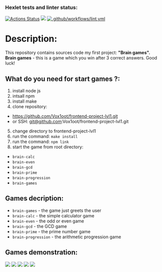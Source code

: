 ### Hexlet tests and linter status:
[![Actions Status](https://github.com/Vox1oot/frontend-project-lvl1/workflows/hexlet-check/badge.svg)](https://github.com/Vox1oot/frontend-project-lvl1/actions)
<a href="https://codeclimate.com/github/Vox1oot/frontend-project-lvl1/maintainability"><img src="https://api.codeclimate.com/v1/badges/1fb1d28a2ce1081d09c0/maintainability" /></a>
[![.github/workflows/lint.yml](https://github.com/Vox1oot/frontend-project-lvl1/actions/workflows/lint.yml/badge.svg)](https://github.com/Vox1oot/frontend-project-lvl1/actions/workflows/lint.yml)

# Description:
This repository contains sources code my first project: **"Brain games".**
**Brain games** - this is a game which you win after 3 correct answers. Good luck!

## What do you need for start games ?:
1. install node js
2. intsall npm
3. install make
4. clone repository:
  * https://github.com/Vox1oot/frontend-project-lvl1.git
  * or SSH: git@github.com:Vox1oot/frontend-project-lvl1.git
5. change directory to frontend-project-lvl1
6. run the command: ```make install```
7. run the command: ```npm link```
8. start the game from root directory:
  * ```brain-calc```
  * ```brain-even```
  * ```brain-gcd```
  * ```brain-prime```
  * ```brain-progression```
  * ```brain-games```

## Games decription:
  * ```brain-games``` - the game just greets the user
  * ```brain-calc``` - the simple calculator game
  * ```brain-even``` - the odd or even game
  * ```brain-gcd``` - the GCD game
  * ```brain-prime``` - the prime number game
  * ```brain-progression``` - the arithmetic progression game

## Games demonstration:
<a href="https://asciinema.org/a/y0REf4ekqc2DshXjY80RrdNC8" target="_blank"><img src="https://asciinema.org/a/y0REf4ekqc2DshXjY80RrdNC8.svg" /></a>
<a href="https://asciinema.org/a/0W5zcpH2iVHg4uZH4xi3blqZy" target="_blank"><img src="https://asciinema.org/a/0W5zcpH2iVHg4uZH4xi3blqZy.svg" /></a>
<a href="https://asciinema.org/a/HWMkav7cv0evcDBsQ5D2WNQkx" target="_blank"><img src="https://asciinema.org/a/HWMkav7cv0evcDBsQ5D2WNQkx.svg" /></a>
<a href="https://asciinema.org/a/FdNJ8sCoqCcqSaiGW7xGEmiYl" target="_blank"><img src="https://asciinema.org/a/FdNJ8sCoqCcqSaiGW7xGEmiYl.svg" /></a>
<a href="https://asciinema.org/a/laTT8qHD1e7VLMMgLDCacMh5K" target="_blank"><img src="https://asciinema.org/a/laTT8qHD1e7VLMMgLDCacMh5K.svg" /></a>
